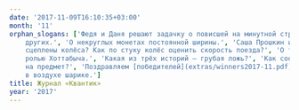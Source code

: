 ```yaml
---
date: '2017-11-09T16:10:35+03:00'
month: '11'
orphan_slogans: ['Федя и Даня решают задачку о повисшей на минутной стрелке горилле.', 'О логических задачах на знание о незнании
    других.', 'О некруглых монетах постоянной ширины.', 'Саша Прошкин и белый медведь.', 'Как поезд поворачивает, если у него жёстко
    сцеплены колёса? Как по стуку колёс оценить скорость поезда?', 'О том, как Гассан Абдуррахман ибн Хоттаб справляется с
    ролью Хоттабыча.', 'Какая из трёх историй – грубая ложь?', 'Как соотносятся усилие наших мышц и сила, которую мы оказываем
    на предмет?', 'Поздравляем [победителей](extras/winners2017-11.pdf) математического конкурса!', 'Задача о полусдутом полувисящем
    в воздухе шарике.']
title: Журнал «Квантик»
year: '2017'
---
```

